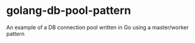 golang-db-pool-pattern
======================

An example of a DB connection pool written in Go using a master/worker pattern
